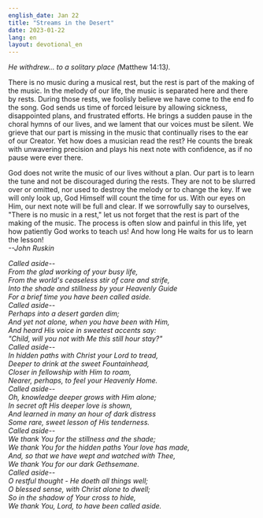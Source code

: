 ```yaml
---
english_date: Jan 22
title: "Streams in the Desert"
date: 2023-01-22
lang: en
layout: devotional_en
---
```





<p><em>He withdrew... to a solitary place (</em>Matthew 14:13<em>).</em>

</p>

<p>There is no music during a musical rest, but the rest is part of the making of the music. In the melody of our life, the music is separated here and there by rests. During those rests, we foolisly believe we have come to the end fo the song. God sends us time of forced leisure by allowing sickness, disappointed plans, and frustrated efforts. He brings a sudden pause in the choral hymns of our lives, and we lament that our voices must be silent. We grieve that our part is missing in the music that continually rises to the ear of our Creator. Yet how does a musician read the rest? He counts the break with unwavering precision and plays his next note with confidence, as if no pause were ever there.

</p>

<p>God does not write the music of our lives without a plan. Our part is to learn the tune and not be discouraged during the rests. They are not to be slurred over or omitted, nor used to destroy the melody or to change the key. If we will only look up, God Himself will count the time for us. With our eyes on Him, our next note will be full and clear. If we sorrowfully say to ourselves, "There is no music in a rest," let us not forget that the rest is part of the making of the music. The process is often slow and painful in this life, yet how patiently God works to teach us! And how long He waits for us to learn the lesson!<br/> <em>--John Ruskin</em>

</p>

<p><em>Called aside--<br/> From the glad working of your busy life,<br/> From the world's ceaseless stir of care and strife,<br/> Into the shade and stillness by your Heavenly Guide<br/> For a brief time you have been called aside.<br/> Called aside--<br/> Perhaps into a desert garden dim;<br/> And yet not alone, when you have been with Him,<br/> And heard His voice in sweetest accents say:<br/> "Child, will you not with Me this still hour stay?"<br/> Called aside--<br/> In hidden paths with Christ your Lord to tread,<br/> Deeper to drink at the sweet Fountainhead,<br/> Closer in fellowship with Him to roam,<br/> Nearer, perhaps, to feel your Heavenly Home.<br/> Called aside--<br/> Oh, knowledge deeper grows with Him alone;<br/> In secret oft His deeper love is shown,<br/> And learned in many an hour of dark distress<br/> Some rare, sweet lesson of His tenderness.<br/> Called aside--<br/> We thank You for the stillness and the shade;<br/> We thank You for the hidden paths Your love has made,<br/> And, so that we have wept and watched with Thee,<br/> We thank You for our dark Gethsemane.<br/> Called aside--<br/> O restful thought - He doeth all things well;<br/> O blessed sense, with Christ alone to dwell;<br/> So in the shadow of Your cross to hide,<br/> We thank You, Lord, to have been called aside.</em>

</p>

<p></p>